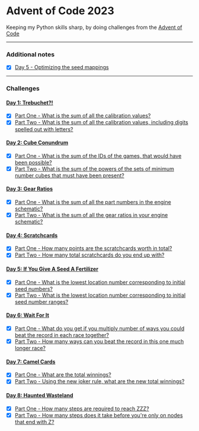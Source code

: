 # Advent of Code 2023

Keeping my Python skills sharp, by doing challenges from the [Advent of Code](http://adventofcode.com/2023)

---

### Additional notes
- [x] [Day 5 - Optimizing the seed mappings](src/day_05/readme.md)

---

### Challenges
#### [Day 1: Trebuchet?!](http://adventofcode.com/2023/day/1)
- [x] [Part One - What is the sum of all the calibration values?](src/day_01/part_1.py)
- [x] [Part Two - What is the sum of all the calibration values, including digits spelled out with letters?](src/day_01/part_2.py)

#### [Day 2: Cube Conundrum](http://adventofcode.com/2023/day/2)
- [x] [Part One - What is the sum of the IDs of the games, that would have been possible?](src/day_02/part_1.py)
- [x] [Part Two - What is the sum of the powers of the sets of minimum number cubes that must have been present?](src/day_02/part_2.py)

#### [Day 3: Gear Ratios](http://adventofcode.com/2023/day/3)
- [x] [Part One - What is the sum of all the part numbers in the engine schematic?](src/day_03/part_1.py)
- [x] [Part Two - What is the sum of all the gear ratios in your engine schematic?](src/day_03/part_2.py)

#### [Day 4: Scratchcards](http://adventofcode.com/2023/day/4)
- [x] [Part One - How many points are the scratchcards worth in total?](src/day_04/part_1.py)
- [x] [Part Two - How many total scratchcards do you end up with?](src/day_04/part_2.py)

#### [Day 5: If You Give A Seed A Fertilizer](http://adventofcode.com/2023/day/5)
- [x] [Part One - What is the lowest location number corresponding to initial seed numbers?](src/day_05/part_1.py)
- [x] [Part Two - What is the lowest location number corresponding to initial seed number ranges?](src/day_05/part_2.py)

#### [Day 6: Wait For It](http://adventofcode.com/2023/day/6)
- [x] [Part One - What do you get if you multiply number of ways you could beat the record in each race together?](src/day_06/part_1.py)
- [x] [Part Two - How many ways can you beat the record in this one much longer race?](src/day_06/part_2.py)

#### [Day 7: Camel Cards](http://adventofcode.com/2023/day/7)
- [x] [Part One - What are the total winnings?](src/day_07/part_1.py)
- [x] [Part Two - Using the new joker rule, what are the new total winnings?](src/day_07/part_2.py)

#### [Day 8: Haunted Wasteland](http://adventofcode.com/2023/day/8)
- [x] [Part One - How many steps are required to reach ZZZ?](src/day_08/part_1.py)
- [x] [Part Two - How many steps does it take before you're only on nodes that end with Z?](src/day_08/part_2.py)
